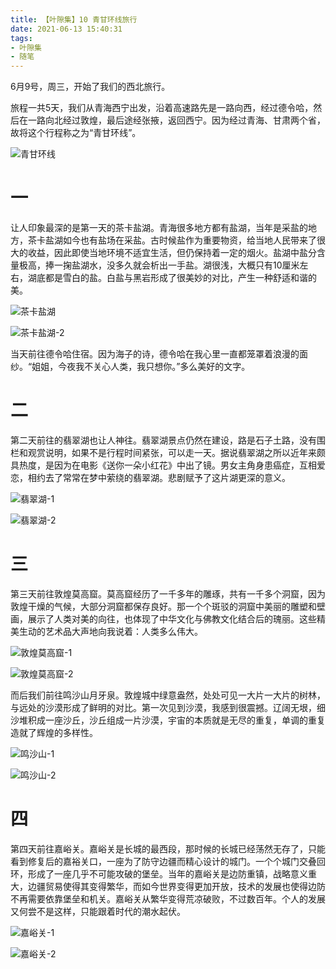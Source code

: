 ```yaml
---
title: 【叶隙集】10 青甘环线旅行
date: 2021-06-13 15:40:31
tags:
- 叶隙集
- 随笔
---
```


6月9号，周三，开始了我们的西北旅行。

<!--more-->

旅程一共5天，我们从青海西宁出发，沿着高速路先是一路向西，经过德令哈，然后在一路向北经过敦煌，最后途经张掖，返回西宁。因为经过青海、甘肃两个省，故将这个行程称之为“青甘环线”。

![青甘环线](//live.staticflickr.com/65535/51249074159_76e2fbed3b_h.jpg)

# 一

让人印象最深的是第一天的茶卡盐湖。青海很多地方都有盐湖，当年是采盐的地方，茶卡盐湖如今也有盐场在采盐。古时候盐作为重要物资，给当地人民带来了很大的收益，因此即使当地环境不适宜生活，但仍保持着一定的烟火。盐湖中盐分含量极高，捧一掬盐湖水，没多久就会析出一手盐。湖很浅，大概只有10厘米左右，湖底都是雪白的盐。白盐与黑岩形成了很美妙的对比，产生一种舒适和谐的美。

![茶卡盐湖](//live.staticflickr.com/65535/51248181646_88c2dae09a_h.jpg)

![茶卡盐湖-2](//live.staticflickr.com/65535/51248181711_48592258ea_h.jpg)

当天前往德令哈住宿。因为海子的诗，德令哈在我心里一直都笼罩着浪漫的面纱。“姐姐，今夜我不关心人类，我只想你。”多么美好的文字。

# 二

第二天前往的翡翠湖也让人神往。翡翠湖景点仍然在建设，路是石子土路，没有围栏和观赏说明，如果不是行程时间紧张，可以走一天。据说翡翠湖之所以近年来颇具热度，是因为在电影《送你一朵小红花》中出了镜。男女主角身患癌症，互相爱恋，相约去了常常在梦中萦绕的翡翠湖。悲剧赋予了这片湖更深的意义。

![翡翠湖-1](//live.staticflickr.com/65535/51248375703_f6f8712dd8_k.jpg)



![翡翠湖-2](//live.staticflickr.com/65535/51248181246_dd338e8659_k.jpg)

# 三

第三天前往敦煌莫高窟。莫高窟经历了一千多年的雕琢，共有一千多个洞窟，因为敦煌干燥的气候，大部分洞窟都保存良好。那一个个斑驳的洞窟中美丽的雕塑和壁画，展示了人类对美的向往，也体现了中华文化与佛教文化结合后的瑰丽。这些精美生动的艺术品大声地向我说着：人类多么伟大。

![敦煌莫高窟-1](//live.staticflickr.com/65535/51248374343_be22fc56ee_k.jpg)



![敦煌莫高窟-2](//live.staticflickr.com/65535/51248937019_2cb890e9a5_h.jpg)

而后我们前往鸣沙山月牙泉。敦煌城中绿意盎然，处处可见一大片一大片的树林，与远处的沙漠形成了鲜明的对比。第一次见到沙漠，我感到很震撼。辽阔无垠，细沙堆积成一座沙丘，沙丘组成一片沙漠，宇宙的本质就是无尽的重复，单调的重复造就了辉煌的多样性。

![鸣沙山-1](//live.staticflickr.com/65535/51248370103_a91a537808_b.jpg)

![鸣沙山-2](//live.staticflickr.com/65535/51248369968_d67e8a8979_h.jpg)

# 四

第四天前往嘉峪关。嘉峪关是长城的最西段，那时候的长城已经荡然无存了，只能看到修复后的嘉裕关口，一座为了防守边疆而精心设计的城门。一个个城门交叠回环，形成了一座几乎不可能攻破的堡垒。当年的嘉峪关是边防重镇，战略意义重大，边疆贸易使得其变得繁华，而如今世界变得更加开放，技术的发展也使得边防不再需要依靠堡垒和机关。嘉峪关从繁华变得荒凉破败，不过数百年。个人的发展又何尝不是这样，只能跟着时代的潮水起伏。

![嘉峪关-1](//live.staticflickr.com/65535/51248369663_55f86b3147_k.jpg)

![嘉峪关-2](//live.staticflickr.com/65535/51248175491_7729fd3489_k.jpg)